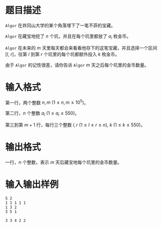 # 题目描述

`Algor` 在井冈山大学的某个角落埋下了一笔不菲的宝藏。

`Algor` 在藏宝地挖了 $n$ 个坑，并且在每个坑里都放了 $a_i$ 枚金币。

`Algor` 在未来的 $m$ 天里每天都会来看看他存下的这笔宝藏，并且选择一个区间 $[l,~r]$，往第 $l$ 到第 $r$ 个坑里的每个坑都额外投入 $k$ 枚金币。

由于 `Algor` 的记性很差，请你告诉 `Algor` $m$ 天之后每个坑里的金币数量。

# 输入格式

第一行，两个整数 $n,m~(1 \leq n,m \leq {10}^5)$。

第二行，$n$ 个整数 $a_i~(1 \leq a_i \leq 550)$。

第三到第 $m+1$ 行，每行三个整数 $l,r~(1 \leq l \leq r \leq n),~k~(1 \leq k \leq 550)$。

# 输出格式

一行，$n$ 个整数，表示 $m$ 天后藏宝地每个坑里的金币数量。

# 输入输出样例

```input1
5 2
1 1 1 1 1
1 3 2
3 5 1
```

```output1
3 3 4 2 2
```
